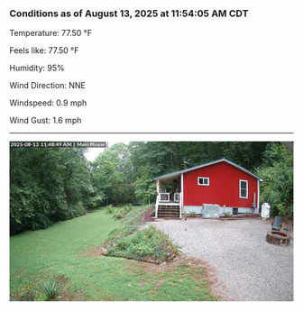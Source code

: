 ### Conditions as of August 13, 2025 at 11:54:05 AM CDT 

Temperature: 77.50 &deg;F

Feels like: 77.50 &deg;F

Humidity: 95%

Wind Direction: NNE

Windspeed: 0.9 mph

Wind Gust: 1.6 mph

---

<img src="./images/latest.jpeg"/>

